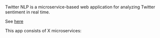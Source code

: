 Twitter NLP is a microservice-based web application for analyzing Twitter sentiment in real time. 

See [here](fdd) 

This app consists of X microservices:

